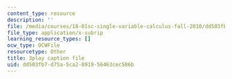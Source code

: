 ```yaml
---
content_type: resource
description: ''
file: /media/courses/18-01sc-single-variable-calculus-fall-2010/dd503fb7d75a5ca2891956463cec586b_MK_0QHbUnIA.vtt
file_type: application/x-subrip
learning_resource_types: []
ocw_type: OCWFile
resourcetype: Other
title: 3play caption file
uid: dd503fb7-d75a-5ca2-8919-56463cec586b
---
```

